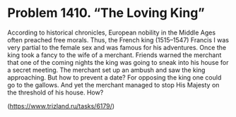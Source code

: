 # Problem 1410. “The Loving King”

According to historical chronicles, European nobility in the Middle Ages often preached free morals. Thus, the French king (1515–1547) Francis I was very partial to the female sex and was famous for his adventures. Once the king took a fancy to the wife of a merchant. Friends warned the merchant that one of the coming nights the king was going to sneak into his house for a secret meeting. The merchant set up an ambush and saw the king approaching. But how to prevent a date? For opposing the king one could go to the gallows. And yet the merchant managed to stop His Majesty on the threshold of his house. How?

(https://www.trizland.ru/tasks/6179/)
